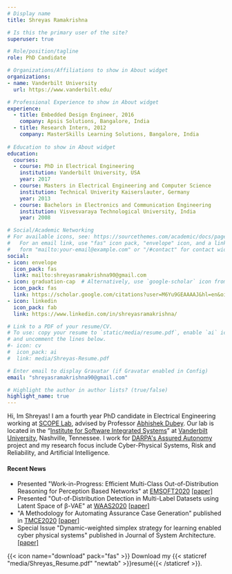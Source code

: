 ```yaml
---
# Display name
title: Shreyas Ramakrishna

# Is this the primary user of the site?
superuser: true

# Role/position/tagline
role: PhD Candidate

# Organizations/Affiliations to show in About widget
organizations:
- name: Vanderbilt University
  url: https://www.vanderbilt.edu/

# Professional Experience to show in About widget
experience:
  - title: Embedded Design Engineer, 2016
    company: Apsis Solutions, Bangalore, India
  - title: Research Intern, 2012
    company: MasterSkills Learning Solutions, Bangalore, India
  
# Education to show in About widget
education:
  courses:
  - course: PhD in Electrical Engineering
    institution: Vanderbilt University, USA
    year: 2017
  - course: Masters in Electrical Engineering and Computer Science
    institution: Technical Univerity Kaiserslauter, Germany
    year: 2013
  - course: Bachelors in Electronics and Communication Engineering
    institution: Visvesvaraya Technological University, India
    year: 2008

# Social/Academic Networking
# For available icons, see: https://sourcethemes.com/academic/docs/page-builder/#icons
#   For an email link, use "fas" icon pack, "envelope" icon, and a link in the
#   form "mailto:your-email@example.com" or "/#contact" for contact widget.
social:
- icon: envelope
  icon_pack: fas
  link: mailto:shreyasramakrishna90@gmail.com
- icon: graduation-cap  # Alternatively, use `google-scholar` icon from `ai` icon pack
  icon_pack: fas
  link: https://scholar.google.com/citations?user=M6Yu9GEAAAAJ&hl=en&oi=ao
- icon: linkedin
  icon_pack: fab
  link: https://www.linkedin.com/in/shreyasramakrishna/

# Link to a PDF of your resume/CV.
# To use: copy your resume to `static/media/resume.pdf`, enable `ai` icons in `params.toml`, 
# and uncomment the lines below.
#- icon: cv
#  icon_pack: ai
#  link: media/Shreyas-Resume.pdf

# Enter email to display Gravatar (if Gravatar enabled in Config)
email: "shreyasramakrishna90@gmail.com"

# Highlight the author in author lists? (true/false)
highlight_name: true
---
```

Hi, Im Shreyas! I am a fourth year PhD candidate in Electrical Engineering working at [SCOPE Lab](https://scopelab.ai/index.html), advised by Professor [Abhishek Dubey](https://engineering.vanderbilt.edu/bio/abhishek-dubey). Our lab is located in the “[Institute for Software Integrated Systems](https://www.isis.vanderbilt.edu/)” at [Vanderbilt University](https://www.vanderbilt.edu/), Nashville, Tennessee. I work for [DARPA's Assured Autonomy](https://www.darpa.mil/program/assured-autonomy) project and my research focus include Cyber-Physical Systems, Risk and Reliability, and Artificial Intelligence.

#### Recent News

* Presented "Work-in-Progress: Efficient Multi-Class Out-of-Distribution Reasoning for Perception Based Networks" at [EMSOFT2020](http://esweek.hosting2.acm.org/emsoft/) [[paper]](https://ieeexplore.ieee.org/abstract/document/9244027)
* Presented "Out-of-Distribution Detection in Multi-Label Datasets using Latent Space of β-VAE" at [WAAS2020](https://www.ieee-security.org/TC/SPW2020/WAAS/)  [[paper]](https://ieeexplore.ieee.org/abstract/document/9283847?casa_token=dFjCxDW6Jd0AAAAA:IB6jVE3Cv8HHSwAxwqPr7DTnTg0l3Y8mfhl0LVWs3J2JnLI_sxdpk7uHNkHsN36EEKxmlI-nxQ) 
* "A Methodology for Automating Assurance Case Generation" published in [TMCE2020](https://tmce.io.tudelft.nl/) [[paper]](https://arxiv.org/abs/2003.05388)
* Special Issue "Dynamic-weighted simplex strategy for learning enabled cyber physical systems" published in Journal of System Architecture. [[paper]](https://www-sciencedirect-com.proxy.library.vanderbilt.edu/science/article/pii/S1383762120300540?casa_token=QhoTqZBNuNYAAAAA:WAs8OWNeEOGx4eUcnlnvf1nqQLGhCewgITGPOn7jIEhZEn6Uin2Or_EHEEPa-8DXhKk5Xq-WJw)


{{< icon name="download" pack="fas" >}} Download my {{< staticref "media/Shreyas_Resume.pdf" "newtab" >}}resumé{{< /staticref >}}.
